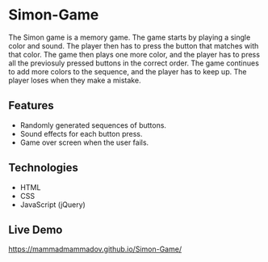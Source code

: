 # Simon-Game

The Simon game is a memory game. The game starts by playing a single color and sound. The player then has to press the button that matches with that color. The game then plays one more color, and the player has to press all the previosuly pressed buttons in the correct order. The game continues to add more colors to the sequence, and the player has to keep up. The player loses when they make a mistake.

## Features

* Randomly generated sequences of buttons.
* Sound effects for each button press.
* Game over screen when the user fails.

## Technologies

* HTML
* CSS
* JavaScript (jQuery)

## Live Demo

https://mammadmammadov.github.io/Simon-Game/
